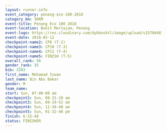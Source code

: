 ```yaml
--- 
layout: runner-info 
event_category: penang-eco-100-2018 
category_km: 30KM 
event-title: Penang Eco 100 2018 
event-location: Bukit Mertajam, Penang 
event-logo: https://res.cloudinary.com/dykbosktl/image/upload/v1576648106/Logo/Logo_lovxhg.jpg 
event-date: 2018-05-12 
checkpoint-name2: CP6 (T-2) 
checkpoint-name3: CP10 (T-3) 
checkpoint-name4: CP11 (T-4) 
checkpoint-name5: FINISH (T-5) 
overall_rank: 56
gender_rank: 35
bib: 3203
first_name: Mohamad Izwan
last_name: Bin Abu Bakar
gender: M
team_name: 
start: Sun, 07-00-00 am
checkpoint2: Sun, 08-31-10 am
checkpoint3: Sun, 09-29-52 am
checkpoint4: Sun, 11-38-40 am
checkpoint5: Sun, 01-32-48 pm
finish: 6-32-48
status: FINISHER
--- 
```

